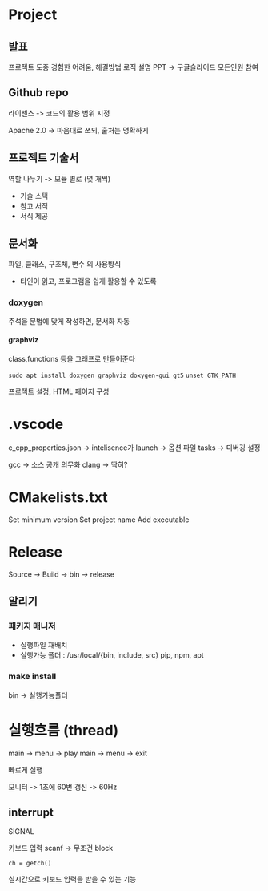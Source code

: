 # Project

## 발표
프로젝트 도중 경험한 어려움, 해결방법
로직 설명
PPT -> 구글슬라이드
모든인원 참여

## Github repo
라이센스 -> 코드의 활용 범위 지정

Apache 2.0 -> 마음대로 쓰되, 출처는 명확하게

## 프로젝트 기술서
역할 나누기 -> 모듈 별로 (몇 개씩)
- 기술 스택
- 참고 서적
- 서식 제공

## 문서화
파일, 클래스, 구조체, 변수 의 사용방식
- 타인이 읽고, 프로그램을 쉽게 활용할 수 있도록

### doxygen
주석을 문법에 맞게 작성하면, 문서화 자동

#### graphviz
class,functions 등을 그래프로 만들어준다

`sudo apt install doxygen graphviz doxygen-gui gt5`
`unset GTK_PATH`

프로젝트 설정, HTML 페이지 구성

# .vscode
c_cpp_properties.json -> intelisence가
launch -> 옵션 파일
tasks -> 디버깅 설정

gcc -> 소스 공개 의무화
clang -> 딱히?

# CMakelists.txt
Set minimum version
Set project name
Add executable

# Release
Source -> Build -> bin -> release

## 알리기

### 패키지 매니저
- 실행파일 재배치
- 실행가능 폴더 : /usr/local/{bin, include, src}
pip, npm, apt

### make install
bin -> 실행가능폴더

# 실행흐름 (thread)

main -> menu -> play
main -> menu -> exit

빠르게 실행

모니터 -> 1초에 60번 갱신 -> 60Hz 

## interrupt
SIGNAL 

키보드 입력
scanf -> 무조건 block

`ch = getch()`

실시간으로 키보드 입력을 받을 수 있는 기능
